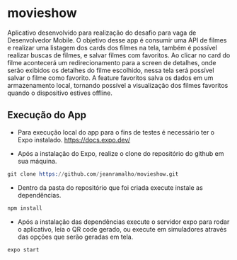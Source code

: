 # movieshow

Aplicativo desenvolvido para realização do desafio para vaga de Desenvolvedor Mobile.
O objetivo desse app é consumir uma API de filmes e realizar uma listagem dos cards dos filmes na tela, também é possível realizar buscas de filmes, e salvar filmes com favoritos.
Ao clicar no card do filme acontecerá um redirecionamento para a screen de detalhes, onde serão exibidos os detalhes do filme escolhido, nessa tela será possível salvar o filme como favorito.
A feature favoritos salva os dados em um armazenamento local, tornando possível a visualização dos filmes favoritos quando o dispositivo estives offline.


## Execução do App

* Para execução local do app para o fins de testes é necessário ter o Expo instalado.
https://docs.expo.dev/

* Após a instalação do Expo, realize o clone do repositório do github em sua máquina.

```s
git clone https://github.com/jeanramalho/movieshow.git
```

* Dentro da pasta do repositório que foi criada execute instale as dependências.

```s
npm install
```

* Após a instalação das dependências execute o servidor expo para rodar o aplicativo, leia o QR code gerado, ou execute em simuladores através das opções que serão geradas em tela.

```s
expo start
```



